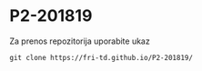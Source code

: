 # P2-201819

Za prenos repozitorija uporabite ukaz

  ```
  git clone https://fri-td.github.io/P2-201819/
  ```

